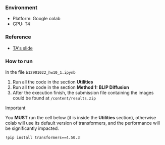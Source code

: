 ### Environment
- Platform: Google colab
- GPU: T4
### Reference
- [TA's slide](https://speech.ee.ntu.edu.tw/~hylee/ml/ml2025-course-data/hw10.pdf)
### How to run
In the file `b12901022_hw10_1.ipynb`
1. Run all the code in the section **Utilities**
2. Run all the code in the section **Method 1: BLIP Diffusion**
3. After the execution finish, the submission file containing the images could be found at `/content/results.zip`


> [!IMPORTANT] 
> You **MUST** run the cell below (it is inside the **Utilities** section), otherwise colab will use its default version of transformers, and the performance will be significantly impacted.
```
!pip install transformers==4.50.3
```
